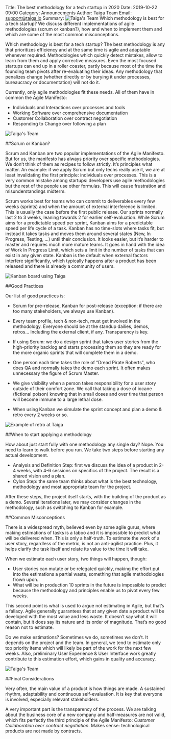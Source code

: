 Title: The best methodology for a tech startup in 2020
Date: 2019-10-22 09:00
Category: Announcements
Author: Taiga Team
Email: support@taiga.io
Summary: ![Taiga's Team]({filename}/images/2019-10-21_agile_methodologies_tech_startup/user_stories_taiga_kaleidos.jpg) Which methodology is best for a tech startup? We discuss different implementations of agile methodologies (scrum or kanban?), how and when to implement them and which are some of the most common misconceptions.

Which methodology is best for a tech startup? The best methodology is any that prioritizes efficiency and at the same time is agile and adaptable whenever required. Methodologies which quickly detect mistakes, allow to learn from them and apply corrective measures. Even the most focused startups can end up in a roller coaster, partly because most of the time the founding team pivots after re-evaluating their ideas. Any methodology that penalizes change (whether directly or by burying it under processes, bureaucracy or documentation) will not do it.

Currently, only agile methodologies fit these needs. All of them have in common the Agile Manifesto:

* Individuals and Interactions over processes and tools
* Working Software over comprehensive documentation
* Customer Collaboration over contract negotiation
* Responding to Change over following a plan

![Taiga's Team]({filename}/images/2019-10-21_agile_methodologies_tech_startup/userstories_taiga_kaleidos.jpg)

##Scrum or Kanban?

Scrum and Kanban are two popular implementations of the Agile Manifesto. But for us, the manifesto has always priority over specific methodologies. We don’t think of them as recipes to follow strictly. It’s principles what matter. An example: if we apply Scrum but only techs really use it, we are at least invalidating the first principle: individuals over processes. This is a very common mistake among startups: developers use agile methodologies but the rest of the people use other formulas. This will cause frustration and misunderstandings midterm. 

Scrum works best for teams who can commit to deliverables every few weeks (sprints) and when the amount of external interference is limited. This is usually the case before the first public release. Our sprints normally last 2 to 3 weeks, leaning towards 2 for earlier self-evaluation. While Scrum aims for a predictable speed per sprint, Kanban aims for a predictable speed per life cycle of a task. Kanban has no time-slots where tasks fit, but instead it takes tasks and moves them around several states (New, In Progress, Testing, ...) until their conclusion. It looks easier, but it’s harder to master and requires much more mature teams. It goes in hand with the idea of Work In Progress Limit, which sets a limit in the number of tasks that can exist in any given state. Kanban is the default when external factors interfere significantly, which typically happens after a product has been released and there is already a community of users.


![Kanban board using Taiga]({filename}/images/2019-10-21_agile_methodologies_tech_startup/kanban_taiga.jpg)

##Good Practices

Our list of good practices is:

* Scrum for pre-release, Kanban for post-release (exception: if there are too many stakeholders, we always use Kanban).

* Every team profile, tech & non-tech, must get involved in the methodology. Everyone should be at the standup dailies, demos, retros… Including the external client, if any. Transparency is key.

* If using Scrum: we do a design sprint that takes user stories from the high-priority backlog and starts processing them so they are ready for the more organic sprints that will complete them in a demo.

* One person each time takes the role of “Dread Pirate Roberts", who does QA and normally takes the demo each sprint. It often makes unnecessary the figure of Scrum Master.

* We give visibility when a person takes responsibility for a user story outside of their comfort zone. We call that taking a dose of iocane (fictional poison) knowing that in small doses and over time that person will become immune to a large lethal dose.

* When using Kanban we simulate the sprint concept and plan a demo & retro every 2 weeks or so.


![Example of retro at Taiga]({filename}/images/2019-10-21_agile_methodologies_tech_startup/retro_kaleidos_taiga.jpg)

##When to start applying a methodology


How about just start fully with one methodology any single day? Nope. You need to learn to walk before you run. We take two steps before starting any actual development.

* Analysis and Definition Step: first we discuss the idea of a product in 2-4 weeks, with 4-6 sessions on specifics of the project. The result is a shared vision and a plan.
* Cylon Step: the same team thinks about what is the best technology, methodology and most appropriate team for the project.

After these steps, the project itself starts, with the building of the product as a demo. Several iterations later, we may consider changes in the methodology, such as switching to Kanban for example.


##Common Misconceptions

There is a widespread myth, believed even by some agile gurus, where making estimations of tasks is a taboo and it is impossible to predict what will be delivered when. This is only a half-truth. To estimate the work of a user story, regardless of the metric, is not an anti-agilist practice. Plus, it helps clarify the task itself and relate its value to the time it will take.

When we estimate each user story, two things will happen, though:
* User stories can mutate or be relegated quickly, making the effort put into the estimations a partial waste, something that agile methodologies frown upon.
* What will be in production 10 sprints in the future is impossible to predict because the methodology and principles enable us to pivot every few weeks. 

This second point is what is used to argue not estimating in Agile, but that’s a fallacy. Agile generally guarantees that at any given date a product will be developed with the most value and less waste. It doesn’t say what it will contain, but it does say its nature and its order of magnitude. That’s no good reason not to estimate.

Do we make estimations? Sometimes we do, sometimes we don’t. It depends on the project and the team. In general, we tend to estimate only top priority items which will likely be part of the work for the next few weeks. Also, preliminary User Experience & User Interface work greatly contribute to this estimation effort, which gains in quality and accuracy.

![Taiga's Team]({filename}/images/2019-10-21_agile_methodologies_tech_startup/kaleidos_team.jpg)


##Final Considerations

Very often, the main value of a product is how things are made. A sustained rhythm, adaptability and continuous self-evaluation. It is key that everyone is involved, especially relevant stakeholders.

A very important part is the transparency of the process. We are talking about the business core of a new company and half-measures are not valid, which fits perfectly the third principle of the Agile Manifesto: *Customer Collaboration over contract negotiation*. Makes sense: technological products are not made by contracts.
